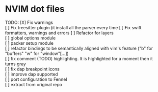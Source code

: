 # NVIM dot files

TODO:
[X] Fix warnings  
[ ] Fix treesitter plugin (it install all the parser every time
[ ] Fix swift formatters, warnings and errors
[ ] Refactor for layers  
[ ] global options module  
[ ] packer setup module  
[ ] refactor bindings to be semantically aligned with vim's feature ("b" for "buffers" "w" for "window"[...])  
[ ] fix comment (TODO) highlighting. It is highlighted for a moment then it turns gray  
[ ] fix dap breakpoint icons  
[ ] improve dap supported  
[ ] port configuration to Fennel  
[ ] extract from original repo  
